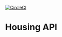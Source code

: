 [![CircleCI](https://circleci.com/gh/tbaraza/housing-api.svg?style=svg)](https://circleci.com/gh/tbaraza/housing-api)

# Housing API
